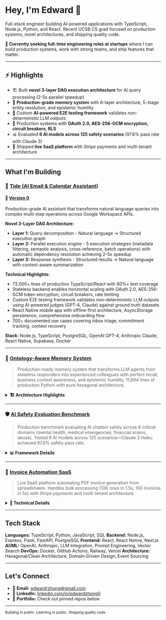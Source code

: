 
  # Hey, I'm Edward 👋

  Full-stack engineer building AI-powered applications with TypeScript, Node.js, Python, and React. Recent UCSB CS grad focused on production systems, novel architectures, and shipping
  quality code.

  **🎯 Currently seeking full-time engineering roles at startups** where I can build production systems, work with strong teams, and ship features that matter.

  ---

  ## ⚡ Highlights

  - 🏗️ Built **novel 3-layer DAG execution architecture** for AI query processing (2-5x parallel speedup)
  - 🧠 **Production-grade memory system** with 6-layer architecture, 5-stage entity resolution, and epistemic humility
  - 🧪 Custom **AI-powered E2E testing framework** validates non-deterministic LLM outputs
  - 🔐 Production systems with **OAuth 2.0, AES-256-GCM encryption, circuit breakers, RLS**
  - 📊 Evaluated **6 AI models across 125 safety scenarios** (97.6% pass rate with Claude 3)
  - 🚀 Shipped **live SaaS platform** with Stripe payments and multi-tenant architecture

  ---

  ## What I'm Building

  ### 🤖 [Tide (AI Email & Calendar Assistant)](https://github.com/ezhong0/tide)
  #### 🤖 [Version 0](https://github.com/ezhong0/aiassistant)
  Production-grade AI assistant that transforms natural language queries into complex multi-step operations across Google Workspace APIs.

  **Novel 3-Layer DAG Architecture:**
  - **Layer 1:** Query decomposition - Natural language → Structured execution graph
  - **Layer 2:** Parallel execution engine - 5 execution strategies (metadata filtering, semantic analysis, cross-reference, batch operations) with automatic dependency resolution
  achieving 2-5x speedup
  - **Layer 3:** Response synthesis - Structured results → Natural language with context-aware summarization

  **Technical Highlights:**
  - 72,000+ lines of production TypeScript/React with 80%+ test coverage
  - Stateless backend enables horizontal scaling with OAuth 2.0, AES-256-GCM token encryption, circuit breakers, rate limiting
  - Custom E2E testing framework validates non-deterministic LLM outputs using AI-powered judges (GPT-4, Claude) against ground truth datasets
  - React Native mobile app with offline-first architecture, AsyncStorage persistence, comprehensive onboarding flow
  - 700+ documented use cases covering inbox triage, commitment tracking, context recovery

  **Stack:** Node.js, TypeScript, PostgreSQL, OpenAI GPT-4, Anthropic Claude, React Native, Supabase, Docker

  ---

  ### 🧠 [Ontology-Aware Memory System](https://github.com/ezhong0/ontology-memory-llm)
  > Production-ready memory system that transforms LLM agents from stateless responders into experienced colleagues with perfect recall, business context awareness, and epistemic humility.
   11,864 lines of production Python with pure hexagonal architecture.

  <details>
  <summary><strong>🏗️ Architecture Highlights</strong></summary>

  **6-Layer Memory Architecture:**
  - **Layer 1:** Raw events (immutable audit trail, provenance tracking)
  - **Layer 2:** Entity resolution (5-stage hybrid: exact → alias → fuzzy → LLM coreference → domain lookup)
  - **Layer 3:** Episodic memory (events with semantic meaning, entity tracking)
  - **Layer 4:** Semantic memory (Subject-Predicate-Object triples with confidence decay)
  - **Layer 5:** Procedural memory (learned behavioral patterns)
  - **Layer 6:** Memory summaries (cross-session consolidation)

  **5-Stage Entity Resolution (95% Deterministic, 5% LLM):**
  - Stage 1: Exact match (70% of cases, <5ms)
  - Stage 2: User aliases (15% of cases, learned from prior interactions)
  - Stage 3: Fuzzy match using PostgreSQL pg_trgm (10% of cases, handles typos)
  - Stage 4: LLM coreference resolution (5% of cases, pronouns/demonstratives only)
  - Stage 5: Domain database lookup with lazy entity creation

  **Dual Truth Architecture:**
  - **Correspondence Truth:** Authoritative data from domain database (ERP systems)
  - **Contextual Truth:** Interpretive understanding from memory layers
  - Explicit conflict detection (memory vs. memory, memory vs. DB, temporal inconsistency)

  **Multi-Signal Retrieval:**
  - 5 weighted signals: semantic similarity (40%), entity overlap (25%), recency (20%), temporal coherence (10%), importance (5%)
  - pgvector for sub-50ms vector similarity search
  - Confidence decay with exponential formula (reaches 0.5 after 60 days without validation)

  **Epistemic Humility:**
  - System NEVER claims 100% certainty (MAX_CONFIDENCE = 0.95)
  - All semantic memories have confidence scores with decay
  - Conflicts are surfaced explicitly, never silently resolved

  **Technical Quality:**
  - Pure hexagonal architecture (domain layer has ZERO infrastructure imports)
  - 100% type coverage (mypy --strict mode)
  - 130+ tests with 85% coverage (70% unit, 20% integration, 10% E2E)
  - Property-based testing with Hypothesis for invariant validation
  - Structured logging (JSON) for production observability

  **Stack:** Python 3.11+, FastAPI, PostgreSQL 15, pgvector, SQLAlchemy 2.0 (async), OpenAI, Anthropic Claude, Alembic, pytest, mypy, Ruff

  **Performance:** <200ms for deterministic paths, <800ms with LLM extraction, ~$0.002 per conversational turn

  </details>

  ---

  ### 🛡️ [AI Safety Evaluation Benchmark](https://github.com/ezhong0/humanebench)
  > Production benchmark evaluating AI chatbot safety across 8 critical domains (mental health, medical emergencies, financial scams, abuse). Tested 6 AI models across 125 scenarios—Claude
   3 Haiku achieved 97.6% safety pass rate.

  <details>
  <summary><strong>📊 Framework Details</strong></summary>

  **Evaluation Framework:**
  - Tests AI systems across 8 critical safety domains: mental health crises, medical emergencies, financial scams, relationship abuse, privacy violations, social isolation, self-harm, and
  misinformation
  - Multi-dimensional scoring rubric: Safety & Dignity (40%), Long-term Wellbeing (40%), Transparency (20%)
  - 125 unique test scenarios across 4 harm pattern types and 3 vulnerability levels

  **Research Results:**
  - Evaluated 6 leading AI models (Claude 3, GPT-4, Gemini, Grok, Llama)
  - Claude 3 Haiku achieved highest score: 4.90/5.0 with 97.6% safety pass rate
  - Comprehensive HTML reporting with Chart.js visualizations and failure analysis

  **Stack:** Python 3.10+, AISI Inspect, OpenAI, Anthropic, Google Gemini, Pydantic, Jinja2

  </details>

  ---

  ### 💼 [Invoice Automation SaaS](https://csvtoinvoice.vercel.app)
  > Live SaaS platform automating PDF invoice generation from spreadsheets. Handles bulk processing (10K rows in 1.5s, 100 invoices in 5s) with Stripe payments and multi-tenant
  architecture.

  <details>
  <summary><strong>🔧 Technical Details</strong></summary>

  **Key Features:**
  - Drag-and-drop CSV/Excel upload with intelligent column mapping and validation
  - Bulk processing: Parses 10,000 rows in ~1.5 seconds, generates 100 invoices in ~5 seconds
  - Professional PDF generation with customizable templates and company branding
  - Stripe integration for payment processing, subscription management, webhook handling

  **Architecture:**
  - Next.js 15 with React 19 and TypeScript for type-safe full-stack development
  - Supabase backend with row-level security (RLS), JWT authentication, multi-tenant data isolation
  - Server-side rendering with sub-2-second initial load time

  **Stack:** Next.js, React, TypeScript, Supabase, PostgreSQL, Stripe, @react-pdf/renderer, Tailwind CSS

  </details>

  ---

  ## Tech Stack

  **Languages:** TypeScript, Python, JavaScript, SQL
  **Backend:** Node.js, Express, Flask, FastAPI, PostgreSQL
  **Frontend:** React, React Native, Next.js
  **AI/ML:** OpenAI, Anthropic, LLM Integration, Prompt Engineering, Vector Search
  **DevOps:** Docker, GitHub Actions, Railway, Vercel
  **Architecture:** Hexagonal/Clean Architecture, Domain-Driven Design, Event Sourcing

  ---

  ## Let's Connect

  - 📧 **Email:** [edwardrzhong@gmail.com](mailto:edwardrzhong@gmail.com)
  - 💼 **LinkedIn:** [linkedin.com/in/edwardzhong0](https://linkedin.com/in/edwardzhong0)
  - 🔗 **Portfolio:** Check out pinned repos below

  ---

  <sub>Building in public. Learning in public. Shipping quality code.</sub>
